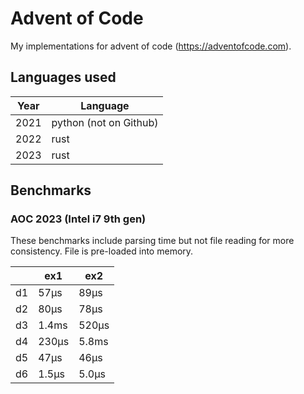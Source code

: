 # Advent of Code

My implementations for advent of code (https://adventofcode.com).

## Languages used

| Year     | Language               |
|----------|------------------------|
| 2021     | python (not on Github) |
| 2022     | rust                   |
| 2023     | rust                   |

## Benchmarks

### AOC 2023 (Intel i7 9th gen)

These benchmarks include parsing time but not file reading for more consistency. File is pre-loaded into memory.

|    | ex1   | ex2   |
|----|-------|-------|
| d1 | 57µs  | 89µs  |
| d2 | 80µs  | 78µs  |
| d3 | 1.4ms | 520µs |
| d4 | 230µs | 5.8ms |
| d5 | 47µs  | 46µs  |
| d6 | 1.5µs | 5.0µs |

